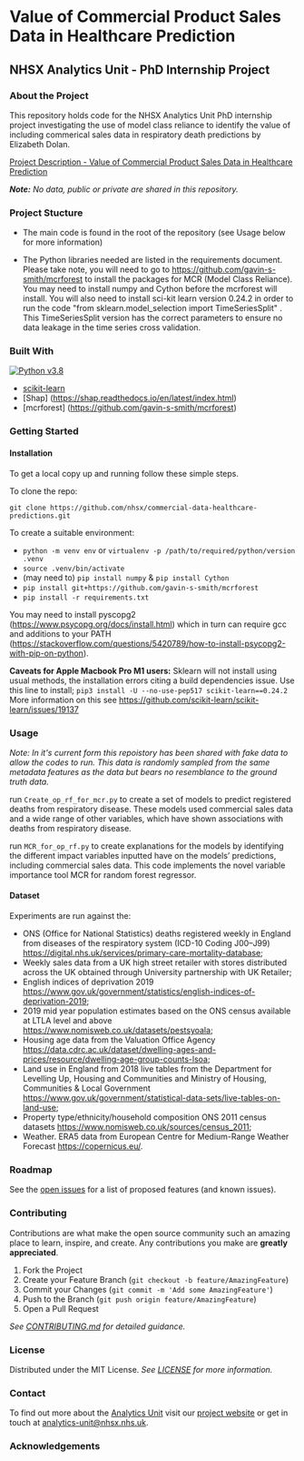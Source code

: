 # Value of Commercial Product Sales Data in Healthcare Prediction
## NHSX Analytics Unit - PhD Internship Project

### About the Project

This repository holds code for the NHSX Analytics Unit PhD internship project investigating the use of model class reliance to identify the value of including commerical sales data in respiratory death predictions by Elizabeth Dolan. <!-- state the work fits into your wider PhD thesis -->

[Project Description - Value of Commercial Product Sales Data in Healthcare Prediction](https://nhsx.github.io/nhsx-internship-projects/commercial-data-healthcare-predictions/)

_**Note:** No data, public or private are shared in this repository._

### Project Stucture

- The main code is found in the root of the repository (see Usage below for more information)
<!-- - The accompanying [report](./reports/report.pdf) is also available in the `reports` folder -->
- The Python libraries needed are listed in the requirements document. Please take note, you will need to go to https://github.com/gavin-s-smith/mcrforest to install the packages for MCR (Model Class Reliance).  You may need to install numpy and Cython before the mcrforest will install.  You will also need to install sci-kit learn version 0.24.2 in order to run the code "from sklearn.model_selection import TimeSeriesSplit" .  This TimeSeriesSplit version has the correct parameters to ensure no data leakage in the time series cross validation.   

### Built With

[![Python v3.8](https://img.shields.io/badge/python-v3.8-blue.svg)](https://www.python.org/downloads/release/python-380/)
- [scikit-learn](https://scikit-learn.org/stable/)
- [Shap] (https://shap.readthedocs.io/en/latest/index.html)
- [mcrforest] (https://github.com/gavin-s-smith/mcrforest)
### Getting Started

#### Installation

To get a local copy up and running follow these simple steps.

To clone the repo:

`git clone https://github.com/nhsx/commercial-data-healthcare-predictions.git`

To create a suitable environment:
- ```python -m venv env``` or ```virtualenv -p /path/to/required/python/version .venv```
- `source .venv/bin/activate`
- (may need to) `pip install numpy` & `pip install Cython`
- `pip install git+https://github.com/gavin-s-smith/mcrforest`
- `pip install -r requirements.txt`

You may need to install pyscopg2 (https://www.psycopg.org/docs/install.html) which in turn can require gcc and additions to your PATH (https://stackoverflow.com/questions/5420789/how-to-install-psycopg2-with-pip-on-python).  

**Caveats for Apple Macbook Pro M1 users:**
Sklearn will not install using usual methods, the installation errors citing a build dependencies issue.
Use this line to install; `pip3 install -U --no-use-pep517 scikit-learn==0.24.2`
More information on this see https://github.com/scikit-learn/scikit-learn/issues/19137

### Usage

*Note: In it's current form this repoistory has been shared with fake data to allow the codes to run.  This data is randomly sampled from the same metadata features as the data but bears no resemblance to the ground truth data.*

run `Create_op_rf_for_mcr.py` to create a set of models to predict registered deaths from respiratory disease.  These models used commercial sales data and a wide range of other variables, which have shown associations with deaths from respiratory disease.

run `MCR_for_op_rf.py` to create explanations for the models by identifying the different impact variables inputted have on the models’ predictions, including commercial sales data.  This code implements the novel variable importance tool MCR for random forest regressor.

#### Dataset

Experiments are run against the: 
- ONS (Office for National Statistics) deaths registered weekly in England from diseases of the respiratory system (ICD-10 Coding J00–J99) https://digital.nhs.uk/services/primary-care-mortality-database;
- Weekly sales data from a UK high street retailer with stores distributed across the UK obtained through University partnership with UK Retailer;
- English indices of deprivation 2019 https://www.gov.uk/government/statistics/english-indices-of-deprivation-2019;
- 2019 mid year population estimates based on the ONS census available at LTLA level and above https://www.nomisweb.co.uk/datasets/pestsyoala;
- Housing age data from the Valuation Office Agency https://data.cdrc.ac.uk/dataset/dwelling-ages-and-prices/resource/dwelling-age-group-counts-lsoa;
- Land use in England from 2018 live tables from the Department for Levelling Up, Housing and Communities and Ministry of Housing, Communities & Local Government https://www.gov.uk/government/statistical-data-sets/live-tables-on-land-use;
- Property type/ethnicity/household composition ONS 2011 census datasets https://www.nomisweb.co.uk/sources/census_2011;
- Weather. ERA5 data from European Centre for Medium-Range Weather Forecast https://copernicus.eu/.  
### Roadmap

See the [open issues](https://github.com/nhsx/commercial-data-healthcare-predictions/issues) for a list of proposed features (and known issues).  <!-- Add any known issues --> 

### Contributing

Contributions are what make the open source community such an amazing place to learn, inspire, and create. Any contributions you make are **greatly appreciated**.

1. Fork the Project
2. Create your Feature Branch (`git checkout -b feature/AmazingFeature`)
3. Commit your Changes (`git commit -m 'Add some AmazingFeature'`)
4. Push to the Branch (`git push origin feature/AmazingFeature`)
5. Open a Pull Request

_See [CONTRIBUTING.md](./CONTRIBUTING.md) for detailed guidance._

### License

Distributed under the MIT License. _See [LICENSE](./LICENSE) for more information._

### Contact

To find out more about the [Analytics Unit](https://www.nhsx.nhs.uk/key-tools-and-info/nhsx-analytics-unit/) visit our [project website](https://nhsx.github.io/AnalyticsUnit/projects.html) or get in touch at [analytics-unit@nhsx.nhs.uk](mailto:analytics-unit@nhsx.nhs.uk).

<!-- feel free to add other contacts here -->

### Acknowledgements

<!-- please acknowldege the data team here and the wider project -->
